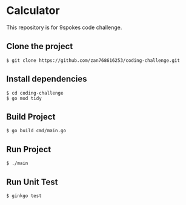 # Calculator

This repository is for 9spokes code challenge.

## Clone the project

```
$ git clone https://github.com/zan768616253/coding-challenge.git
```

## Install dependencies

```
$ cd coding-challenge
$ go mod tidy
```

## Build Project

```
$ go build cmd/main.go
```

## Run Project

```
$ ./main
```
## Run Unit Test

```
$ ginkgo test
```